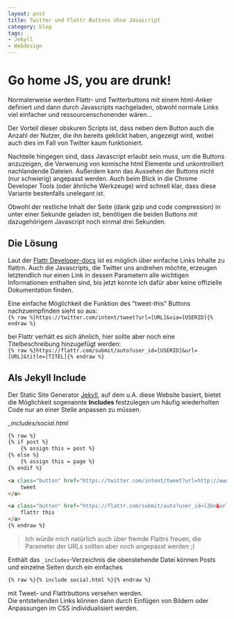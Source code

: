 ```yaml
---
layout: post
title: Twitter und Flattr Buttons ohne Javascript
category: blog
tags:
- Jekyll
- Webdesign
---
```

# Go home JS, you are drunk!

Normalerweise werden Flattr- und Twitterbuttons mit einem html-Anker definiert und dann durch Javascripts nachgeladen, 
obwohl normale Links viel einfacher und ressourcenschonender wären...

<!-- break -->

Der Vorteil dieser obskuren Scripts ist, dass neben dem Button auch die Anzahl der Nutzer, die ihn bereits geklickt haben,
angezeigt wird, wobei auch dies im Fall von Twitter kaum funktioniert.

Nachteile hingegen sind, dass Javascript erlaubt sein muss, um die Buttons anzuzeigen, die Verwenung von komische html Elemente und unkontrolliert nachlandende Dateien.
Außerdem kann das Aussehen der Buttons nicht (nur schwierig) angepasst werden.
Auch beim Blick in die Chrome Developer Tools (oder ähnliche Werkzeuge) wird schnell klar, dass diese Variante bestenfalls unelegant ist.

Obwohl der restliche Inhalt der Seite (dank gzip und code compression) in unter einer Sekunde geladen ist, benötigen die beiden Buttons mit dazugehörigem Javascript noch einmal drei Sekunden.

## Die Lösung

Laut der [Flattr Developer-docs](http://developers.flattr.net/auto-submit/) ist es möglich über einfache Links Inhalte zu flattrn.
Auch die Javascripts, die Twitter uns andrehen möchte, erzeugen letztendlich nur einen Link in dessen Parametern alle wichtigen Informationen enthalten sind, bis jetzt konnte
ich dafür aber keine offizielle Dokumentation finden.

Eine einfache Möglichkeit die Funktion des "tweet-this" Buttons nachzuempfinden sieht so aus:  
`{% raw %}https://twitter.com/intent/tweet?url=[URL]&via=[USERID]{% endraw %}`  
  
bei Flattr verhält es sich ähnlich, hier sollte aber noch eine Titelbeschreibung hinzugefügt werden:  
`{% raw %}https://flattr.com/submit/auto?user_id=[USERID]&url=[URL]&title=[TITEL]{% endraw %}`

## Als Jekyll Include

Der Static Site Generator [Jekyll](http://jekyllrb.com/), auf dem u.A. diese Website basiert, bietet die Möglichkeit sogenannte __Includes__ festzulegen um häufig wiederholten Code 
nur an einer Stelle anpassen zu müssen.

_\_includes/social.html_

~~~ html
{% raw %}
{% if post %}
    {% assign this = post %}
{% else %}
    {% assign this = page %}
{% endif %}

<a class="button" href="https://twitter.com/intent/tweet?url=http://www.l3kn.de{{ this.url }}&via=l3kn">
    tweet
</a>

<a class="button" href="https://flattr.com/submit/auto?user_id=l3kn&url=http://www.l3kn.de{{ this.url }}&title={{ this.title }}">
    flattr this
</a>
{% endraw %}
~~~

> Ich würde mich natürlich auch über fremde Flattrs freuen, die Parameter der URLs sollten aber noch angepasst werden ;)

Enthält das `_includes`-Verzeichnis die obenstehende Datei können Posts und einzelne Seiten durch ein einfaches   

~~~ html
{% raw %}{% include social.html %}{% endraw %}
~~~

mit Tweet- und Flattrbuttons versehen werden.  
Die entstehenden Links können dann durch Einfügen von Bildern oder Anpassungen im CSS individualisiert werden.
